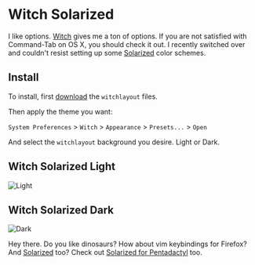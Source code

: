 # Witch Solarized

I like options. [Witch][witch] gives me a ton of options. If you are not
satisfied with Command-Tab on OS X, you should check it out. I recently
switched over and couldn't resist setting up some [Solarized][solar]
color schemes.

## Install

To install, first [download][download] the `witchlayout` files.

Then apply the theme you want:

`System Preferences` > `Witch` > `Appearance` > `Presets...` > `Open`

And select the `witchlayout` background you desire. Light or Dark.

## Witch Solarized Light

![Light](http://i.imgur.com/8mELuC6.png)

## Witch Solarized Dark

![Dark](http://i.imgur.com/3ki2rOe.png)

Hey there. Do you like dinosaurs? How about vim keybindings for Firefox?
And [Solarized][solar] too? Check out [Solarized for Pentadactyl][penta-solar] too.

[witch]: http://manytricks.com/witch/
[solar]: http://ethanschoonover.com/solarized
[download]: https://github.com/claytron/witch-solarized/archive/master.zip
[penta-solar]: https://github.com/claytron/pentadactyl-solarized#readme
